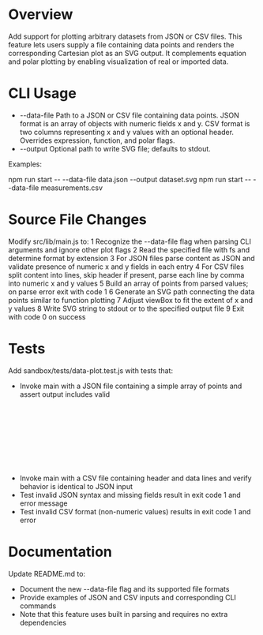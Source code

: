 # Overview

Add support for plotting arbitrary datasets from JSON or CSV files. This feature lets users supply a file containing data points and renders the corresponding Cartesian plot as an SVG output. It complements equation and polar plotting by enabling visualization of real or imported data.

# CLI Usage

- --data-file <file-path>  Path to a JSON or CSV file containing data points. JSON format is an array of objects with numeric fields x and y. CSV format is two columns representing x and y values with an optional header. Overrides expression, function, and polar flags.
- --output <file-path>     Optional path to write SVG file; defaults to stdout.

Examples:

npm run start -- --data-file data.json --output dataset.svg
npm run start -- --data-file measurements.csv

# Source File Changes

Modify src/lib/main.js to:
1 Recognize the --data-file flag when parsing CLI arguments and ignore other plot flags
2 Read the specified file with fs and determine format by extension
3 For JSON files parse content as JSON and validate presence of numeric x and y fields in each entry
4 For CSV files split content into lines, skip header if present, parse each line by comma into numeric x and y values
5 Build an array of points from parsed values; on parse error exit with code 1
6 Generate an SVG path connecting the data points similar to function plotting
7 Adjust viewBox to fit the extent of x and y values
8 Write SVG string to stdout or to the specified output file
9 Exit with code 0 on success

# Tests

Add sandbox/tests/data-plot.test.js with tests that:
- Invoke main with a JSON file containing a simple array of points and assert output includes valid <svg> tags and correct path coordinates based on sample data
- Invoke main with a CSV file containing header and data lines and verify behavior is identical to JSON input
- Test invalid JSON syntax and missing fields result in exit code 1 and error message
- Test invalid CSV format (non-numeric values) results in exit code 1 and error

# Documentation

Update README.md to:
- Document the new --data-file flag and its supported file formats
- Provide examples of JSON and CSV inputs and corresponding CLI commands
- Note that this feature uses built in parsing and requires no extra dependencies